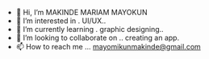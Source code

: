 - 👋 Hi, I’m MAKINDE MARIAM MAYOKUN
- 👀 I’m interested in . UI/UX..
- 🌱 I’m currently learning . graphic designing..
- 💞️ I’m looking to collaborate on .. creating an app.
- 📫 How to reach me ... mayomikunmakinde@gmail.com


<!---
Vibe2005/Vibe2005 is a ✨ special ✨ repository because its `README.md` (this file) appears on your GitHub profile.
You can click the Preview link to take a look at your changes.
--->
